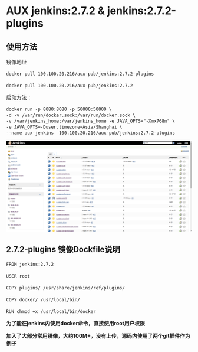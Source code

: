 AUX jenkins:2.7.2 & jenkins:2.7.2-plugins
======================================

使用方法
-----------

镜像地址

    docker pull 100.100.20.216/aux-pub/jenkins:2.7.2-plugins

    docker pull 100.100.20.216/aux-pub/jenkins:2.7.2

启动方法：

```
docker run -p 8080:8080 -p 50000:50000 \
-d -v /var/run/docker.sock:/var/run/docker.sock \
-v /var/jenkins_home:/var/jenkins_home -e JAVA_OPTS="-Xmx768m" \
-e JAVA_OPTS=-Duser.timezone=Asia/Shanghai \
--name aux-jenkins  100.100.20.216/aux-pub/jenkins:2.7.2-plugins
```

![运行截图](https://raw.githubusercontent.com/AuxGroupIT/dockerfile/master/jenkins/show.png)



2.7.2-plugins 镜像Dockfile说明
-----------

```
FROM jenkins:2.7.2

USER root

COPY plugins/ /usr/share/jenkins/ref/plugins/

COPY docker/ /usr/local/bin/

RUN chmod +x /usr/local/bin/docker
```

**为了能在jenkins内使用docker命令，直接使用root用户权限**

**加入了大部分常用镜像，大约100M+，没有上传，源码内使用了两个git插件作为例子**